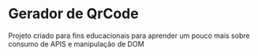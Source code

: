 # Gerador de QrCode

Projeto criado para fins educacionais para aprender um pouco mais sobre consumo de APIS e manipulação de DOM
